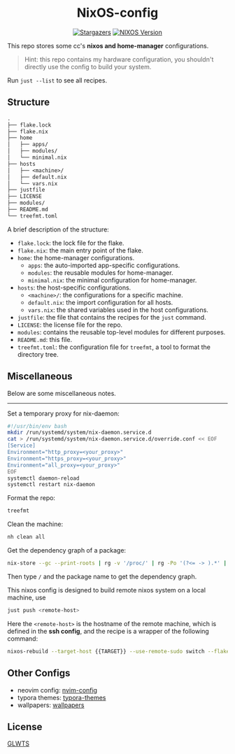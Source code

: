 <h1 align="center">NixOS-config</h1>

<p align="center">
	<a href="https://github.com/chillcicada/nixos-config/stargazers"><img alt="Stargazers" src="https://img.shields.io/github/stars/chillcicada/nixos-config?style=for-the-badge&logo=starship&color=C9CBFF&logoColor=D9E0EE&labelColor=302D41" /></a>
  <a href="https://nixos.org/"><img alt="NIXOS Version" src="https://img.shields.io/badge/NixOS-25.11-informational.svg?style=for-the-badge&logo=nixos&color=F2CDCD&logoColor=D9E0EE&labelColor=302D41" /></a>
</p>

This repo stores some cc's **nixos and home-manager** configurations.

> Hint: this repo contains my hardware configuration, you shouldn't directly use the config to build your system.

Run `just --list` to see all recipes.

## Structure

```txt
.
├── flake.lock
├── flake.nix
├── home
│   ├── apps/
│   ├── modules/
│   └── minimal.nix
├── hosts
│   ├── <machine>/
│   ├── default.nix
│   └── vars.nix
├── justfile
├── LICENSE
├── modules/
├── README.md
└── treefmt.toml
```

A brief description of the structure:

- `flake.lock`: the lock file for the flake.
- `flake.nix`: the main entry point of the flake.
- `home`: the home-manager configurations.
  - `apps`: the auto-imported app-specific configurations.
  - `modules`: the reusable modules for home-manager.
  - `minimal.nix`: the minimal configuration for home-manager.
- `hosts`: the host-specific configurations.
  - `<machine>/`: the configurations for a specific machine.
  - `default.nix`: the import configuration for all hosts.
  - `vars.nix`: the shared variables used in the host configurations.
- `justfile`: the file that contains the recipes for the `just` command.
- `LICENSE`: the license file for the repo.
- `modules`: contains the reusable top-level modules for different purposes.
- `README.md`: this file.
- `treefmt.toml`: the configuration file for `treefmt`, a tool to format the directory tree.

## Miscellaneous

Below are some miscellaneous notes.

---

Set a temporary proxy for nix-daemon:

```sh
#!/usr/bin/env bash
mkdir /run/systemd/system/nix-daemon.service.d
cat > /run/systemd/system/nix-daemon.service.d/override.conf << EOF
[Service]
Environment="http_proxy=<your_proxy>"
Environment="https_proxy=<your_proxy>"
Environment="all_proxy=<your_proxy>"
EOF
systemctl daemon-reload
systemctl restart nix-daemon
```

Format the repo:

```sh
treefmt
```

Clean the machine:

```sh
nh clean all
```

Get the dependency graph of a package:

```sh
nix-store --gc --print-roots | rg -v '/proc/' | rg -Po '(?<= -> ).*' | xargs -o nix-tree
```

Then type `/` and the package name to get the dependency graph.

This nixos config is designed to build remote nixos system on a local machine, use

```sh
just push <remote-host>
```

Here the `<remote-host>` is the hostname of the remote machine, which is defined in the **ssh config**, and the recipe is a wrapper of the following command:

```sh
nixos-rebuild --target-host {{TARGET}} --use-remote-sudo switch --flake
```

## Other Configs

- neovim config: [nvim-config](https://github.com/chillcicada/nvim-config)
- typora themes: [typora-themes](https://github.com/chillcicada/typora-themes)
- wallpapers: [wallpapers](https://github.com/chillcicada/imgs)

## License

[GLWTS](LICENSE)
